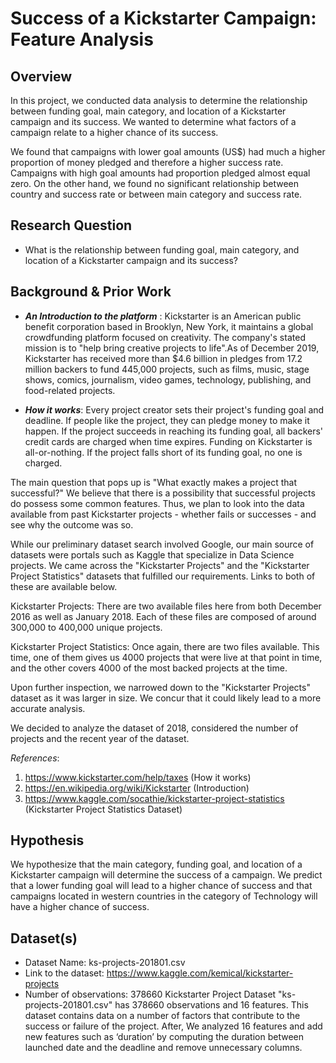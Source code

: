 # Success of a Kickstarter Campaign: Feature Analysis

## Overview
In this project, we conducted data analysis to determine the relationship between funding goal, main category, and location of a Kickstarter campaign and its success. We wanted to determine what factors of a campaign relate to a higher chance of its success.

We found that campaigns with lower goal amounts (US$) had much a higher proportion of money pledged and therefore a higher success rate. Campaigns with high goal amounts had proportion pledged almost equal zero. On the other hand, we found no significant relationship between country and success rate or between main category and success rate.

## Research Question
- What is the relationship between funding goal, main category, and location of a Kickstarter campaign and its success?

## Background & Prior Work

- ***An Introduction to the platform*** : Kickstarter is an American public benefit corporation based in Brooklyn, New York, it maintains a global crowdfunding platform focused on creativity. The company's stated mission is to "help bring creative projects to life".As of December 2019, Kickstarter has received more than $4.6 billion in pledges from 17.2 million backers to fund 445,000 projects, such as films, music, stage shows, comics, journalism, video games, technology, publishing, and food-related projects.

- ***How it works***: Every project creator sets their project's funding goal and deadline. If people like the project, they can pledge money to make it happen. If the project succeeds in reaching its funding goal, all backers' credit cards are charged when time expires. Funding on Kickstarter is all-or-nothing. If the project falls short of its funding goal, no one is charged.

The main question that pops up is "What exactly makes a project that successful?" We believe that there is a possibility that successful projects do possess some common features. Thus, we plan to look into the data available from past Kickstarter projects - whether fails or successes - and see why the outcome was so.

While our preliminary dataset search involved Google, our main source of datasets were portals such as Kaggle that specialize in Data Science projects. We came across the "Kickstarter Projects" and the "Kickstarter Project Statistics" datasets that fulfilled our requirements. Links to both of these are available below.

Kickstarter Projects: There are two available files here from both December 2016 as well as January 2018. Each of these files are composed of around 300,000 to 400,000 unique projects.

Kickstarter Project Statistics: Once again, there are two files available. This time, one of them gives us 4000 projects that were live at that point in time, and the other covers 4000 of the most backed projects at the time.

Upon further inspection, we narrowed down to the "Kickstarter Projects" dataset as it was larger in size. We concur that it could likely lead to a more accurate analysis.

We decided to analyze the dataset of 2018, considered the number of projects and the recent year of the dataset.

*References*:

1) https://www.kickstarter.com/help/taxes (How it works)
2) https://en.wikipedia.org/wiki/Kickstarter (Introduction)
3) https://www.kaggle.com/socathie/kickstarter-project-statistics (Kickstarter Project Statistics Dataset)

## Hypothesis
We hypothesize that the main category, funding goal, and location of a Kickstarter campaign will determine the success of a campaign. We predict that a lower funding goal will lead to a higher chance of success and that campaigns located in western countries in the category of Technology will have a higher chance of success.


## Dataset(s)
- Dataset Name: ks-projects-201801.csv
- Link to the dataset: https://www.kaggle.com/kemical/kickstarter-projects
- Number of observations: 378660
Kickstarter Project Dataset "ks-projects-201801.csv" has 378660 observations and 16 features. This dataset contains data on a number of factors that contribute to the success or failure of the project. After, We analyzed 16 features and add new features such as ‘duration’ by computing the duration between launched date and the deadline and remove unnecessary columns.



